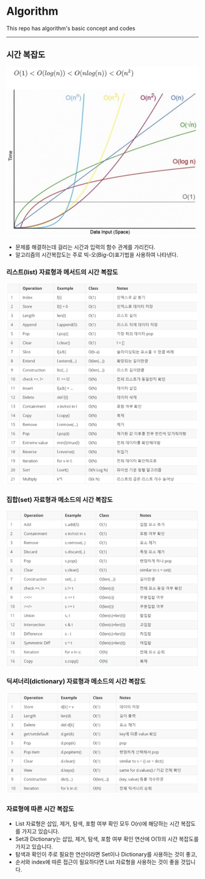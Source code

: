 # Algorithm

This repo has algorithm's basic concept and codes   

***

## 시간 복잡도
![TimeComplexity](/Algorithm/TimeComplexity.png)
- 문제를 해결하는데 걸리는 시간과 입력의 함수 관계를 가리킨다.
- 알고리즘의 시간복잡도는 주로 빅-오(Big-O)표기법을 사용하여 나타낸다.

### 리스트(list) 자료형과 메서드의 시간 복잡도
![ListComplexity](/Algorithm/ListComplexity.png)   

### 집합(set) 자료형과 메소드의 시간 복잡도
![SetComplexity](/Algorithm/SetComplexity.png)   

### 딕셔너리(dictionary) 자료형과 메소드의 시간 복잡도
![Dictionary](/Algorithm/DictionaryComplexity.png)   

### 자료형에 따른 시간 복잡도
- List 자료형은 삽입, 제거, 탐색, 포함 여부 확인 모두 O(n)에 해당하는 시간 복잡도를 가지고 있습니다.
- Set과 Dictionary는 삽입, 제거, 탐색, 포함 여부 확인 연산에 O(1)의 시간 복잡도를 가지고 있습니다.
- 탐색과 확인이 주로 필요한 연산이라면 Set이나 Dictionary를 사용하는 것이 좋고,
- 순서와 index에 따른 접근이 필요하다면 List 자료형을 사용하는 것이 좋을 것입니다.
